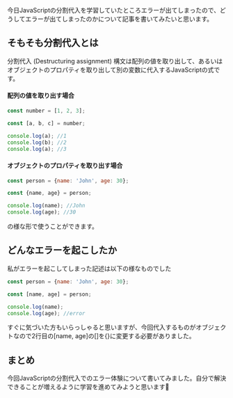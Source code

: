 今日JavaScriptの分割代入を学習していたところエラーが出てしまったので、どうしてエラーが出てしまったのかについて記事を書いてみたいと思います。

## そもそも分割代入とは

分割代入 (Destructuring assignment) 構文は配列の値を取り出して、あるいはオブジェクトのプロパティを取り出して別の変数に代入するJavaScriptの式です。

#### 配列の値を取り出す場合
```js 
const number = [1, 2, 3];

const [a, b, c] = number;

console.log(a); //1
console.log(b); //2
console.log(a); //3
```
#### オブジェクトのプロパティを取り出す場合
```js
const person = {name: 'John', age: 30};

const {name, age} = person;

console.log(name); //John
console.log(age); //30
```
の様な形で使うことができます。

## どんなエラーを起こしたか

私がエラーを起こしてしまった記述は以下の様なものでした
```js
const person = {name: 'John', age: 30};

const [name, age] = person;

console.log(name); 
console.log(age); //error
```
すぐに気づいた方もいらっしゃると思いますが、今回代入するものがオブジェクトなので2行目の[name, age]の[]を{}に変更する必要がありました。

## まとめ
今回JavaScriptの分割代入でのエラー体験について書いてみました。自分で解決できることが増えるように学習を進めてみようと思います🏃
